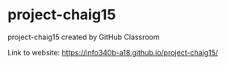 # project-chaig15
project-chaig15 created by GitHub Classroom

Link to website:
https://info340b-a18.github.io/project-chaig15/
